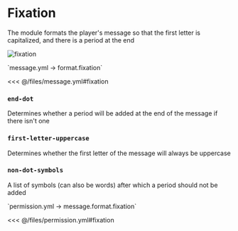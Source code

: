 # Fixation

The module formats the player's message so that the first letter is capitalized, and there is a period at the end

![fixation](/fixation.png)

[//]: # (message.yml)
<!--@include: @/parts/words.md#setting-->
<!--@include: @/parts/words.md#path--> `message.yml → format.fixation`

<!--@include: @/parts/words.md#default-->
<<< @/files/message.yml#fixation

<!--@include: @/parts/enable.md-->

### `end-dot`

Determines whether a period will be added at the end of the message if there isn't one

### `first-letter-uppercase`

Determines whether the first letter of the message will always be uppercase

### `non-dot-symbols`

A list of symbols (can also be words) after which a period should not be added

[//]: # (permission.yml)
<!--@include: @/parts/words.md#permission-->
<!--@include: @/parts/words.md#path--> `permission.yml → message.format.fixation`

<!--@include: @/parts/words.md#default-->
<<< @/files/permission.yml#fixation

<!--@include: @/parts/permission/permissionTier3.md-->

